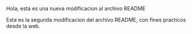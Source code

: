 Hola, esta es una nueva modificacion al archivo README

Esta es la segunda modificacion del archivo README, con fines practicos desde la web.
